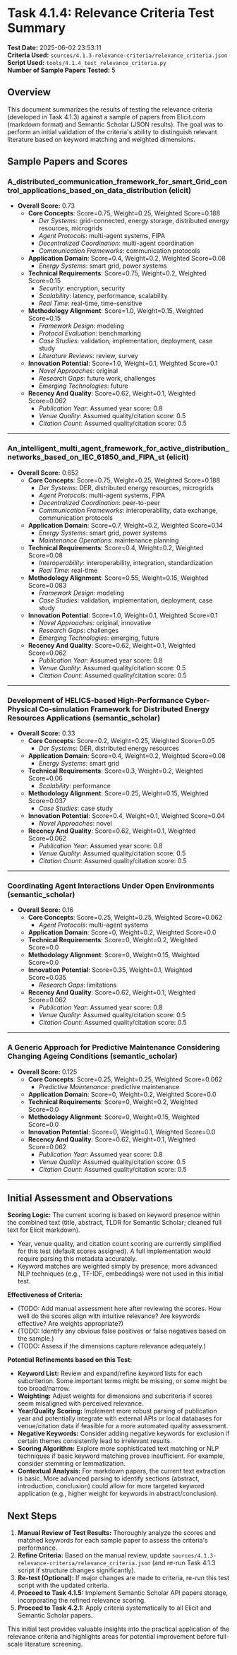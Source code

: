 # Task 4.1.4: Relevance Criteria Test Summary

**Test Date:** 2025-06-02 23:53:11  
**Criteria Used:** `sources/4.1.3-relevance-criteria/relevance_criteria.json`  
**Script Used:** `tools/4.1.4_test_relevance_criteria.py`  
**Number of Sample Papers Tested:** 5

## Overview

This document summarizes the results of testing the relevance criteria (developed in Task 4.1.3) against a sample of papers from Elicit.com (markdown format) and Semantic Scholar (JSON results). The goal was to perform an initial validation of the criteria's ability to distinguish relevant literature based on keyword matching and weighted dimensions.

## Sample Papers and Scores

### A_distributed_communication_framework_for_smart_Grid_control_applications_based_on_data_distribution (elicit)

- **Overall Score:** 0.73
  - **Core Concepts**: Score=0.75, Weight=0.25, Weighted Score=0.188
    - _Der Systems_: grid-connected, energy storage, distributed energy resources, microgrids
    - _Agent Protocols_: multi-agent systems, FIPA
    - _Decentralized Coordination_: multi-agent coordination
    - _Communication Frameworks_: communication protocols
  - **Application Domain**: Score=0.4, Weight=0.2, Weighted Score=0.08
    - _Energy Systems_: smart grid, power systems
  - **Technical Requirements**: Score=0.75, Weight=0.2, Weighted Score=0.15
    - _Security_: encryption, security
    - _Scalability_: latency, performance, scalability
    - _Real Time_: real-time, time-sensitive
  - **Methodology Alignment**: Score=1.0, Weight=0.15, Weighted Score=0.15
    - _Framework Design_: modeling
    - _Protocol Evaluation_: benchmarking
    - _Case Studies_: validation, implementation, deployment, case study
    - _Literature Reviews_: review, survey
  - **Innovation Potential**: Score=1.0, Weight=0.1, Weighted Score=0.1
    - _Novel Approaches_: original
    - _Research Gaps_: future work, challenges
    - _Emerging Technologies_: future
  - **Recency And Quality**: Score=0.62, Weight=0.1, Weighted Score=0.062
    - _Publication Year_: Assumed year score: 0.8
    - _Venue Quality_: Assumed quality/citation score: 0.5
    - _Citation Count_: Assumed quality/citation score: 0.5

---

### An_intelligent_multi_agent_framework_for_active_distribution_networks_based_on_IEC_61850_and_FIPA_st (elicit)

- **Overall Score:** 0.652
  - **Core Concepts**: Score=0.75, Weight=0.25, Weighted Score=0.188
    - _Der Systems_: DER, distributed energy resources, microgrids
    - _Agent Protocols_: multi-agent systems, FIPA
    - _Decentralized Coordination_: peer-to-peer
    - _Communication Frameworks_: interoperability, data exchange, communication protocols
  - **Application Domain**: Score=0.7, Weight=0.2, Weighted Score=0.14
    - _Energy Systems_: smart grid, power systems
    - _Maintenance Operations_: maintenance planning
  - **Technical Requirements**: Score=0.4, Weight=0.2, Weighted Score=0.08
    - _Interoperability_: interoperability, integration, standardization
    - _Real Time_: real-time
  - **Methodology Alignment**: Score=0.55, Weight=0.15, Weighted Score=0.083
    - _Framework Design_: modeling
    - _Case Studies_: validation, implementation, deployment, case study
  - **Innovation Potential**: Score=1.0, Weight=0.1, Weighted Score=0.1
    - _Novel Approaches_: original, innovative
    - _Research Gaps_: challenges
    - _Emerging Technologies_: emerging, future
  - **Recency And Quality**: Score=0.62, Weight=0.1, Weighted Score=0.062
    - _Publication Year_: Assumed year score: 0.8
    - _Venue Quality_: Assumed quality/citation score: 0.5
    - _Citation Count_: Assumed quality/citation score: 0.5

---

### Development of HELICS-based High-Performance Cyber-Physical Co-simulation Framework for Distributed Energy Resources Applications (semantic_scholar)

- **Overall Score:** 0.33
  - **Core Concepts**: Score=0.2, Weight=0.25, Weighted Score=0.05
    - _Der Systems_: DER, distributed energy resources
  - **Application Domain**: Score=0.4, Weight=0.2, Weighted Score=0.08
    - _Energy Systems_: smart grid
  - **Technical Requirements**: Score=0.3, Weight=0.2, Weighted Score=0.06
    - _Scalability_: performance
  - **Methodology Alignment**: Score=0.25, Weight=0.15, Weighted Score=0.037
    - _Case Studies_: case study
  - **Innovation Potential**: Score=0.4, Weight=0.1, Weighted Score=0.04
    - _Novel Approaches_: novel
  - **Recency And Quality**: Score=0.62, Weight=0.1, Weighted Score=0.062
    - _Publication Year_: Assumed year score: 0.8
    - _Venue Quality_: Assumed quality/citation score: 0.5
    - _Citation Count_: Assumed quality/citation score: 0.5

---

### Coordinating Agent Interactions Under Open Environments (semantic_scholar)

- **Overall Score:** 0.16
  - **Core Concepts**: Score=0.25, Weight=0.25, Weighted Score=0.062
    - _Agent Protocols_: multi-agent systems
  - **Application Domain**: Score=0, Weight=0.2, Weighted Score=0.0
  - **Technical Requirements**: Score=0, Weight=0.2, Weighted Score=0.0
  - **Methodology Alignment**: Score=0, Weight=0.15, Weighted Score=0.0
  - **Innovation Potential**: Score=0.35, Weight=0.1, Weighted Score=0.035
    - _Research Gaps_: limitations
  - **Recency And Quality**: Score=0.62, Weight=0.1, Weighted Score=0.062
    - _Publication Year_: Assumed year score: 0.8
    - _Venue Quality_: Assumed quality/citation score: 0.5
    - _Citation Count_: Assumed quality/citation score: 0.5

---

### A Generic Approach for Predictive Maintenance Considering Changing Ageing Conditions (semantic_scholar)

- **Overall Score:** 0.125
  - **Core Concepts**: Score=0.25, Weight=0.25, Weighted Score=0.062
    - _Predictive Maintenance_: predictive maintenance
  - **Application Domain**: Score=0, Weight=0.2, Weighted Score=0.0
  - **Technical Requirements**: Score=0, Weight=0.2, Weighted Score=0.0
  - **Methodology Alignment**: Score=0, Weight=0.15, Weighted Score=0.0
  - **Innovation Potential**: Score=0, Weight=0.1, Weighted Score=0.0
  - **Recency And Quality**: Score=0.62, Weight=0.1, Weighted Score=0.062
    - _Publication Year_: Assumed year score: 0.8
    - _Venue Quality_: Assumed quality/citation score: 0.5
    - _Citation Count_: Assumed quality/citation score: 0.5

---

## Initial Assessment and Observations

**Scoring Logic:**
The current scoring is based on keyword presence within the combined text (title, abstract, TLDR for Semantic Scholar; cleaned full text for Elicit markdown).
- Year, venue quality, and citation count scoring are currently simplified for this test (default scores assigned). A full implementation would require parsing this metadata accurately.
- Keyword matches are weighted simply by presence; more advanced NLP techniques (e.g., TF-IDF, embeddings) were not used in this initial test.

**Effectiveness of Criteria:**
- (TODO: Add manual assessment here after reviewing the scores. How well do the scores align with intuitive relevance? Are keywords effective? Are weights appropriate?)
- (TODO: Identify any obvious false positives or false negatives based on the sample.)
- (TODO: Assess if the dimensions capture relevance adequately.)

**Potential Refinements based on this Test:**
- **Keyword List:** Review and expand/refine keyword lists for each subcriterion. Some important terms might be missing, or some might be too broad/narrow.
- **Weighting:** Adjust weights for dimensions and subcriteria if scores seem misaligned with perceived relevance.
- **Year/Quality Scoring:** Implement more robust parsing of publication year and potentially integrate with external APIs or local databases for venue/citation data if feasible for a more automated quality assessment.
- **Negative Keywords:** Consider adding negative keywords for exclusion if certain themes consistently lead to irrelevant results.
- **Scoring Algorithm:** Explore more sophisticated text matching or NLP techniques if basic keyword matching proves insufficient. For example, consider stemming or lemmatization.
- **Contextual Analysis:** For markdown papers, the current text extraction is basic. More advanced parsing to identify sections (abstract, introduction, conclusion) could allow for more targeted keyword application (e.g., higher weight for keywords in abstract/conclusion).

## Next Steps

1. **Manual Review of Test Results:** Thoroughly analyze the scores and matched keywords for each sample paper to assess the criteria's performance.
2. **Refine Criteria:** Based on the manual review, update `sources/4.1.3-relevance-criteria/relevance_criteria.json` (and re-run Task 4.1.3 script if structure changes significantly).
3. **Re-test (Optional):** If major changes are made to criteria, re-run this test script with the updated criteria.
4. **Proceed to Task 4.1.5:** Implement Semantic Scholar API papers storage, incorporating the refined relevance scoring.
5. **Proceed to Task 4.2.1:** Apply criteria systematically to all Elicit and Semantic Scholar papers.

This initial test provides valuable insights into the practical application of the relevance criteria and highlights areas for potential improvement before full-scale literature screening.
